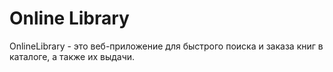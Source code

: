 # Online Library
OnlineLibrary - это веб-приложение для быстрого поиска и заказа книг в каталоге, а также их выдачи.
